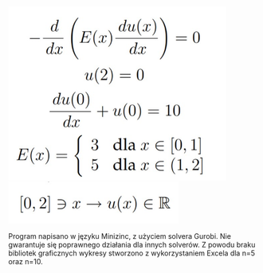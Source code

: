 <img src="img/img1.jpg" style="zoom:67%;" />

<img src="img/img2.jpg" style="zoom:67%;" />

Program napisano w języku Minizinc, z użyciem solvera Gurobi. Nie gwarantuje się poprawnego działania dla innych solverów. 
Z powodu braku bibliotek graficznych wykresy stworzono z wykorzystaniem Excela dla n=5 oraz n=10.

